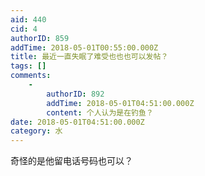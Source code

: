 ```yaml
---
aid: 440
cid: 4
authorID: 859
addTime: 2018-05-01T00:55:00.000Z
title: 最近一直失眠了难受也也也可以发帖？
tags: []
comments:
    -
        authorID: 892
        addTime: 2018-05-01T04:51:00.000Z
        content: 个人认为是在钓鱼？
date: 2018-05-01T04:51:00.000Z
category: 水
---
```


奇怪的是他留电话号码也可以？
